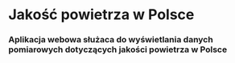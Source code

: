 # Jakość powietrza w Polsce 

### Aplikacja webowa służaca do wyświetlania danych pomiarowych dotyczących jakości powietrza w Polsce
